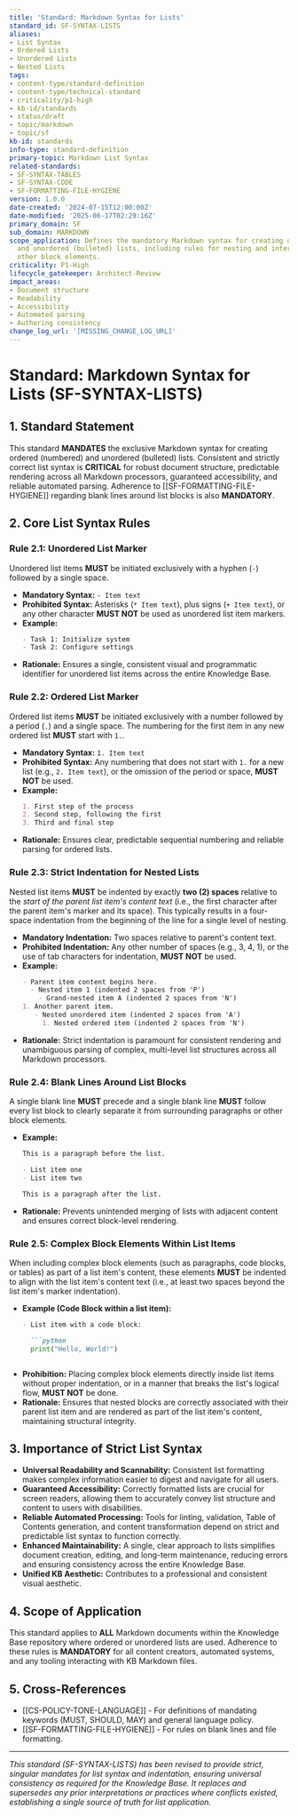 ```yaml
---
title: 'Standard: Markdown Syntax for Lists'
standard_id: SF-SYNTAX-LISTS
aliases:
- List Syntax
- Ordered Lists
- Unordered Lists
- Nested Lists
tags:
- content-type/standard-definition
- content-type/technical-standard
- criticality/p1-high
- kb-id/standards
- status/draft
- topic/markdown
- topic/sf
kb-id: standards
info-type: standard-definition
primary-topic: Markdown List Syntax
related-standards:
- SF-SYNTAX-TABLES
- SF-SYNTAX-CODE
- SF-FORMATTING-FILE-HYGIENE
version: 1.0.0
date-created: '2024-07-15T12:00:00Z'
date-modified: '2025-06-17T02:29:16Z'
primary_domain: SF
sub_domain: MARKDOWN
scope_application: Defines the mandatory Markdown syntax for creating ordered (numbered)
  and unordered (bulleted) lists, including rules for nesting and interaction with
  other block elements.
criticality: P1-High
lifecycle_gatekeeper: Architect-Review
impact_areas:
- Document structure
- Readability
- Accessibility
- Automated parsing
- Authoring consistency
change_log_url: '[MISSING_CHANGE_LOG_URL]'
---
```

# Standard: Markdown Syntax for Lists (SF-SYNTAX-LISTS)

## 1. Standard Statement

This standard **MANDATES** the exclusive Markdown syntax for creating ordered (numbered) and unordered (bulleted) lists. Consistent and strictly correct list syntax is **CRITICAL** for robust document structure, predictable rendering across all Markdown processors, guaranteed accessibility, and reliable automated parsing. Adherence to [[SF-FORMATTING-FILE-HYGIENE]] regarding blank lines around list blocks is also **MANDATORY**.

## 2. Core List Syntax Rules

### Rule 2.1: Unordered List Marker
Unordered list items **MUST** be initiated exclusively with a hyphen (`-`) followed by a single space.
*   **Mandatory Syntax:** `- Item text`
*   **Prohibited Syntax:** Asterisks (`* Item text`), plus signs (`+ Item text`), or any other character **MUST NOT** be used as unordered list item markers.
*   **Example:**
    ```markdown
    - Task 1: Initialize system
    - Task 2: Configure settings
    ```
*   **Rationale:** Ensures a single, consistent visual and programmatic identifier for unordered list items across the entire Knowledge Base.

### Rule 2.2: Ordered List Marker
Ordered list items **MUST** be initiated exclusively with a number followed by a period (`.`) and a single space. The numbering for the first item in any new ordered list **MUST** start with `1.`.
*   **Mandatory Syntax:** `1. Item text`
*   **Prohibited Syntax:** Any numbering that does not start with `1.` for a new list (e.g., `2. Item text`), or the omission of the period or space, **MUST NOT** be used.
*   **Example:**
    ```markdown
    1. First step of the process
    2. Second step, following the first
    3. Third and final step
    ```
*   **Rationale:** Ensures clear, predictable sequential numbering and reliable parsing for ordered lists.

### Rule 2.3: Strict Indentation for Nested Lists
Nested list items **MUST** be indented by exactly **two (2) spaces** relative to the *start of the parent list item's content text* (i.e., the first character after the parent item's marker and its space). This typically results in a four-space indentation from the beginning of the line for a single level of nesting.
*   **Mandatory Indentation:** Two spaces relative to parent's content text.
*   **Prohibited Indentation:** Any other number of spaces (e.g., 3, 4, 1), or the use of tab characters for indentation, **MUST NOT** be used.
*   **Example:**
    ```markdown
    - Parent item content begins here.
      - Nested item 1 (indented 2 spaces from 'P')
        - Grand-nested item A (indented 2 spaces from 'N')
    1. Another parent item.
       - Nested unordered item (indented 2 spaces from 'A')
         1. Nested ordered item (indented 2 spaces from 'N')
    ```
*   **Rationale:** Strict indentation is paramount for consistent rendering and unambiguous parsing of complex, multi-level list structures across all Markdown processors.

### Rule 2.4: Blank Lines Around List Blocks
A single blank line **MUST** precede and a single blank line **MUST** follow every list block to clearly separate it from surrounding paragraphs or other block elements.
*   **Example:**
    ```markdown
    This is a paragraph before the list.

    - List item one
    - List item two

    This is a paragraph after the list.
    ```
*   **Rationale:** Prevents unintended merging of lists with adjacent content and ensures correct block-level rendering.

### Rule 2.5: Complex Block Elements Within List Items
When including complex block elements (such as paragraphs, code blocks, or tables) as part of a list item's content, these elements **MUST** be indented to align with the list item's content text (i.e., at least two spaces beyond the list item's marker indentation).
*   **Example (Code Block within a list item):**
    ```markdown
    - List item with a code block:

      ```python
      print("Hello, World!")
      ```
    ```
*   **Prohibition:** Placing complex block elements directly inside list items without proper indentation, or in a manner that breaks the list's logical flow, **MUST NOT** be done.
*   **Rationale:** Ensures that nested blocks are correctly associated with their parent list item and are rendered as part of the list item's content, maintaining structural integrity.

## 3. Importance of Strict List Syntax

*   **Universal Readability and Scannability:** Consistent list formatting makes complex information easier to digest and navigate for all users.
*   **Guaranteed Accessibility:** Correctly formatted lists are crucial for screen readers, allowing them to accurately convey list structure and content to users with disabilities.
*   **Reliable Automated Processing:** Tools for linting, validation, Table of Contents generation, and content transformation depend on strict and predictable list syntax to function correctly.
*   **Enhanced Maintainability:** A single, clear approach to lists simplifies document creation, editing, and long-term maintenance, reducing errors and ensuring consistency across the entire Knowledge Base.
*   **Unified KB Aesthetic:** Contributes to a professional and consistent visual aesthetic.

## 4. Scope of Application

This standard applies to **ALL** Markdown documents within the Knowledge Base repository where ordered or unordered lists are used. Adherence to these rules is **MANDATORY** for all content creators, automated systems, and any tooling interacting with KB Markdown files.

## 5. Cross-References
- [[CS-POLICY-TONE-LANGUAGE]] - For definitions of mandating keywords (MUST, SHOULD, MAY) and general language policy.
- [[SF-FORMATTING-FILE-HYGIENE]] - For rules on blank lines and file formatting.

---
*This standard (SF-SYNTAX-LISTS) has been revised to provide strict, singular mandates for list syntax and indentation, ensuring universal consistency as required for the Knowledge Base. It replaces and supersedes any prior interpretations or practices where conflicts existed, establishing a single source of truth for list application.*
